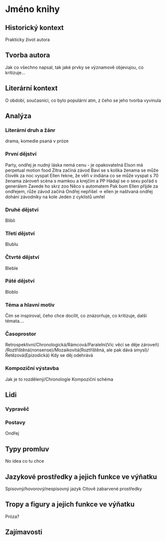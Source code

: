 # Jméno knihy

## Historický kontext
Prakticky život autora 

## Tvorba autora
Jak co všechno napsal, tak jaké prvky se významově objevujou, co kritizuje...

## Literární kontext
O období, současníci, co bylo populární atm, z čeho se jeho tvorba vyvinula

## Analýza
### Literární druh a žánr
drama, komedie psaná v próze

### První dějství
Party, ondřej je nudný
láska nemá cenu - je opakovatelná
Elson má perpetual motion food
Zítra začíná závod
Baví se s kolika ženama se může člověk za noc vyspat
Ellen řekne, že věří v indiána co se může vyspat s 70 ženama zároveň
scéna s mamkou a krejčím a PP
Hádají se o sexu pořád s generálem
Zavede ho skrz zoo
Něco s automatem
Pak bum Ellen přijde za ondřejem, růže
závod začíná
Ondřej nepřišel -> ellen je naštvaná
ondřej dohání závodníky na kole
Jeden z cyklistů umřel


### Druhé dějství
Blibli

### Třetí dějství
Blublu

### Čtvrté dějství
Bleble

### Páté dějství
Bloblo

### Téma a hlavní motiv
Čím se inspiroval, čeho chce docílit, co znázorňuje, co kritizuje, další témata....

### Časoprostor
Retrospektivní/Chronologická/Rámcová/Paralelní(Víc věcí se děje zároveň)
/Roztříštěná(nonsense)/Mozaikovitá(Roztříštěná, ale pak dává smysl)/Řetězová(Epizodická)
Kdy se děj odehrává

### Kompoziční výstavba
Jak je to rozdělený/Chronologie
Kompoziční schéma

## Lidi
### Vypravěč

### Postavy
Ondřej

## Typy promluv
No idea co tu chce

## Jazykové prostředky a jejich funkce ve výňatku
Spisovný/hovorový/nespisovný jazyk
Citově zabarvené prostředky

## Tropy a figury a jejich funkce ve výňatku
Próza?

## Zajímavosti
